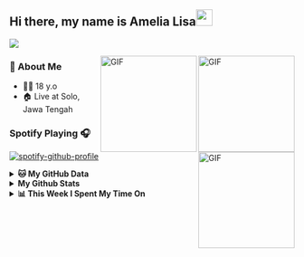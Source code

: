 ## Hi there, my name is Amelia Lisa<img src="https://github.com/TheDudeThatCode/TheDudeThatCode/blob/master/Assets/Hi.gif" width="29px">
 ![](https://visitor-badge.glitch.me/badge?page_id=Ameliascrf)<p>
<img align="right" alt="GIF" height="170px" src="https://media.giphy.com/media/du3J3cXyzhj75IOgvA/giphy.gif" />
<img align="right" alt="GIF" height="170px" src="https://camo.githubusercontent.com/19de67baa6e5a6594c50a400d466144108a616b0/68747470733a2f2f6d65646961332e67697068792e636f6d2f6d656469612f6c6e377a32655772696951416c6c6656636e2f323030772e77656270" />

### 👤 About Me
* 🤷‍♂️ 18 y.o
* 🏠 Live at Solo, Jawa Tengah


<img align="right" alt="GIF" height="170px" src="https://media.giphy.com/media/J5B1Y8QZnzXXbLQIBu/giphy.gif" />

### Spotify Playing 🎧

[![spotify-github-profile](https://spotify-github-profile.vercel.app/api/view?uid=314iqaa5wlnytjblf2yfa4es5aly&cover_image=true&theme=novatorem)](https://spotify-github-profile.vercel.app/api/view?uid=314iqaa5wlnytjblf2yfa4es5aly&redirect=true)

<details>
 <summary><b>🐱 My GitHub Data</b></summary>

> 📦 3.8 MB Used in GitHub's Storage 
 > 
> 💼 Opted to Hire
 > 
> 📜 1 Public Repositories 
 > 
> 🔑 2 Private Repositories  
 > 
 </details>
 
<details>
  <summary><b>My Github Stats</b></summary>
  <img alt="Ameliascrf github stats" src="https://github-readme-stats.vercel.app/api?username=Ameliascrf&count_private=true&hide=issues&show_icons=true&hide_border=true&include_all_commits=true&line_height=24"/>
  <img align="right" alt="GIF" height="170px" src="https://media.giphy.com/media/dxn6fRlTIShoeBr69N/giphy.gif" />
  <img alt="Top Langs" src="https://github-readme-stats.vercel.app/api/top-langs/?username=Ameliascrf&layout=compact&hide_border=true"/>
</details>

<details>
 <summary><b>📊 This Week I Spent My Time On</b></summary>

```text
⌚︎ Time Zone: Asia/Jakarta
```
</details>

